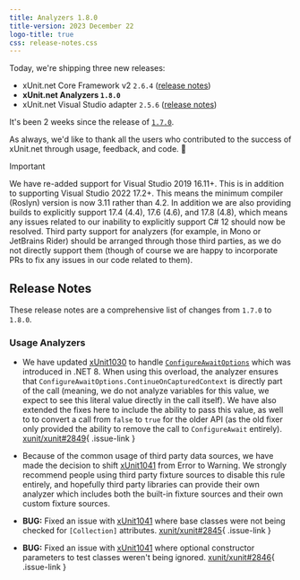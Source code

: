 ```yaml
---
title: Analyzers 1.8.0
title-version: 2023 December 22
logo-title: true
css: release-notes.css
---
```


Today, we're shipping three new releases:

* xUnit.net Core Framework v2 `2.6.4` ([release notes](/releases/v2/2.6.4))
* **xUnit.net Analyzers `1.8.0`**
* xUnit.net Visual Studio adapter `2.5.6` ([release notes](/releases/visualstudio/2.5.6))

It's been 2 weeks since the release of [`1.7.0`](/releases/analyzers/1.7.0).

As always, we'd like to thank all the users who contributed to the success of xUnit.net through usage, feedback, and code. 🎉

> [!IMPORTANT]
> We have re-added support for Visual Studio 2019 16.11+. This is in addition to supporting Visual Studio 2022 17.2+. This means the minimum compiler (Roslyn) version is now 3.11 rather than 4.2. In addition we are also providing builds to explicitly support 17.4 (4.4), 17.6 (4.6), and 17.8 (4.8), which means any issues related to our inability to explicitly support C# 12 should now be resolved. Third party support for analyzers (for example, in Mono or JetBrains Rider) should be arranged through those third parties, as we do not directly support them (though of course we are happy to incorporate PRs to fix any issues in our code related to them).

## Release Notes

These release notes are a comprehensive list of changes from `1.7.0` to `1.8.0`.

### Usage Analyzers

* We have updated [xUnit1030](/xunit.analyzers/rules/xUnit1030) to handle [`ConfigureAwaitOptions`](https://learn.microsoft.com/dotnet/api/system.threading.tasks.configureawaitoptions) which was introduced in .NET 8. When using this overload, the analyzer ensures that `ConfigureAwaitOptions.ContinueOnCapturedContext` is directly part of the call (meaning, we do not analyze variables for this value, we expect to see this literal value directly in the call itself). We have also extended the fixes here to include the ability to pass this value, as well to to convert a call from `false` to `true` for the older API (as the old fixer only provided the ability to remove the call to `ConfigureAwait` entirely). [xunit/xunit#2849](https://github.com/xunit/xunit/issues/2849){ .issue-link }

* Because of the common usage of third party data sources, we have made the decision to shift [xUnit1041](/xunit.analyzers/rules/xUnit1041) from Error to Warning. We strongly recommend people using third party fixture sources to disable this rule entirely, and hopefully third party libraries can provide their own analyzer which includes both the built-in fixture sources and their own custom fixture sources.

* **BUG:** Fixed an issue with [xUnit1041](/xunit.analyzers/rules/xUnit1041) where base classes were not being checked for `[Collection]` attributes. [xunit/xunit#2845](https://github.com/xunit/xunit/issues/2845){ .issue-link }

* **BUG:** Fixed an issue with [xUnit1041](/xunit.analyzers/rules/xUnit1041) where optional constructor parameters to test classes weren't being ignored. [xunit/xunit#2846](https://github.com/xunit/xunit/issues/2846){ .issue-link }
